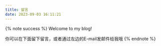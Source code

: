 ```yaml
---
title: 留言
date: 2023-09-03 16:11:21
---
```


{% note success %}
Welcome to my blog!

你可以在下面留下留言，或者通过左边的E-mail发邮件给我哦
{% endnote %}
